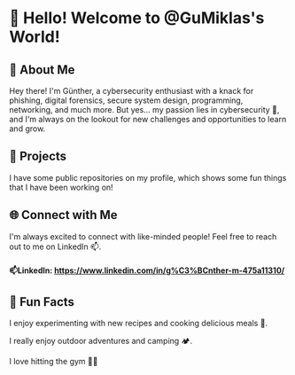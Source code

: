 # 👋 Hello! Welcome to @GuMiklas's World!
## 🌟 About Me
Hey there! I'm Günther, a cybersecurity enthusiast with a knack for phishing, digital forensics, secure system design, programming, networking, and much more. 
But yes... my passion lies in cybersecurity 💞️, and I'm always on the lookout for new challenges and opportunities to learn and grow.

## 🚀 Projects
I have some public repositories on my profile, which shows some fun things that I have been working on!

## 🌐 Connect with Me
I'm always excited to connect with like-minded people! Feel free to reach out to me on LinkedIn 📫.

#### 📫LinkedIn: https://www.linkedin.com/in/g%C3%BCnther-m-475a11310/

## 🎯 Fun Facts
I enjoy experimenting with new recipes and cooking delicious meals 🍲.

I really enjoy outdoor adventures and camping 🏕️.

I love hitting the gym 🏋️‍♂️
